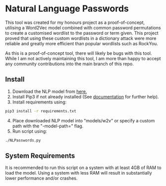 # Natural Language Passwords

This tool was created for my honours project as a proof-of-concept, utilising a Word2Vec model combined with common password permutations to create a customised wordlist to the password or term given. This project proved that using these custom wordlists in a dictionary attack were more reliable and greatly more efficient than popular wordlists such as RockYou.

As this is a proof-of-concept tool, there will likely be bugs with this tool. While I am not actively maintaining this tool, I am more than happy to accept any community contributions into the main branch of this repo.

## Install
1. Download the NLP model from [here.](https://drive.google.com/file/d/1Ws9m5iHbgN3IHPiGl1iVBMp-wS6cteXF/view?usp=sharing)
2. Install Pip3 if not already installed (See [documentation](https://pip.pypa.io/en/stable/installing/) for further help).
3. Install requirements using:  
```bash
pip3 install -r requirements.txt
```
4. Place downloaded NLP model into "models/w2v" or specify a custom path with the "-model-path=" flag.
5. Run script using:
```bash
./NLPasswords.py
```

## System Requirements
It is recommended to run this script on a system with at least 4GB of RAM to load the model. Using a system with less RAM will result in substantially lower performance and/or crashes.
